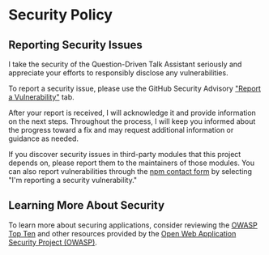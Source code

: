 # Security Policy

## Reporting Security Issues

I take the security of the Question-Driven Talk Assistant seriously and appreciate your efforts to responsibly disclose any vulnerabilities.

To report a security issue, please use the GitHub Security Advisory ["Report a Vulnerability"](https://github.com/martinfrancois/question-driven-talk-assistant/security/advisories/new) tab.

After your report is received, I will acknowledge it and provide information on the next steps. Throughout the process, I will keep you informed about the progress toward a fix and may request additional information or guidance as needed.

If you discover security issues in third-party modules that this project depends on, please report them to the maintainers of those modules. You can also report vulnerabilities through the [npm contact form](https://www.npmjs.com/support) by selecting "I'm reporting a security vulnerability."

## Learning More About Security

To learn more about securing applications, consider reviewing the [OWASP Top Ten](https://owasp.org/www-project-top-ten/) and other resources provided by the [Open Web Application Security Project (OWASP)](https://owasp.org/). 
